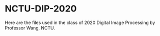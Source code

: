 # NCTU-DIP-2020
Here are the files used in the class of 2020 Digital Image Processing by Professor Wang, NCTU.
